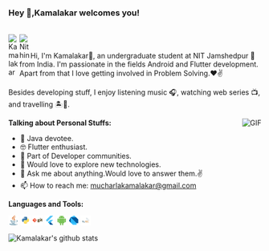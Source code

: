 ### Hey 👋,Kamalakar welcomes you!

<br />
<a href="https://www.linkedin.com/in/kamalakar-mucharla/" target="blank">
  <img align="left" alt="Kamalakar" width="22px" src="https://cdn.jsdelivr.net/npm/simple-icons@v3/icons/linkedin.svg" />
</a>
<a href="https://www.instagram.com/kamalakar_mucharla_/" target="blank">
  <img align="left" alt="Nithin" width="22px" src="https://cdn.jsdelivr.net/npm/simple-icons@v3/icons/instagram.svg" />
</a>

<br/>
<br/>
Hi, I'm Kamalakar🙌, an undergraduate student at NIT Jamshedpur 🚀 from India. I'm passionate in the fields Android and Flutter development. Apart from that I love getting involved in Problem Solving.❤✌

Besides developing stuff, I enjoy listening music 🎧, watching web series 📺, and travelling 🏝️🗻.

<img align="right" alt="GIF" src="https://i.pinimg.com/originals/e4/26/70/e426702edf874b181aced1e2fa5c6cde.gif" />

**Talking about Personal Stuffs:**
- 💖 Java devotee.
- 🤓 Flutter enthusiast.
- 👯 Part of Developer communities.
- 🧐 Would love to explore new technologies.
- 💬 Ask me about anything.Would love to answer them.✌
- 📫 How to reach me: mucharlakamalakar@gmail.com

**Languages and Tools:**

<code><img src="https://raw.githubusercontent.com/github/explore/80688e429a7d4ef2fca1e82350fe8e3517d3494d/topics/java/java.png" alt="java" width="20" height="20"/></code>
<code><img height="20" width="20" src="https://raw.githubusercontent.com/github/explore/80688e429a7d4ef2fca1e82350fe8e3517d3494d/topics/python/python.png"></code>
<code><img height="20" width="20" src="https://raw.githubusercontent.com/github/explore/80688e429a7d4ef2fca1e82350fe8e3517d3494d/topics/git/git.png"></code>
<img height="20" width="20" src="https://raw.githubusercontent.com/github/explore/80688e429a7d4ef2fca1e82350fe8e3517d3494d/topics/flutter/flutter.png">
<img height="20" width="20" src="https://raw.githubusercontent.com/github/explore/80688e429a7d4ef2fca1e82350fe8e3517d3494d/topics/android/android.png">
<img height="20" width="20" src="https://raw.githubusercontent.com/github/explore/80688e429a7d4ef2fca1e82350fe8e3517d3494d/topics/dart/dart.png">
<code><img height="20" src="https://raw.githubusercontent.com/github/explore/80688e429a7d4ef2fca1e82350fe8e3517d3494d/topics/mysql/mysql.png"></code>

<p>
  <img align="left" src="https://github-readme-stats.vercel.app/api/top-langs/?username=KaMaLaKaR174&hide=html&show_icons=true&theme=tokyonight&title_color=fff&icon_color=79ff97&text_color=9f9f9f&bg_color=151515" alt="Kamalakar's github stats"/>

   <!--<img align="left" src="https://github-readme-stats.vercel.app/api?username=KaMaLaKaR174&theme=radical&show_icons=true&count_private=true&title_color=fff&icon_color=79ff97&text_color=9f9f9f&bg_color=151515&line_height=33&hide_rank=false" alt="Kamalakar's github stats"/>-->
  
</p>

